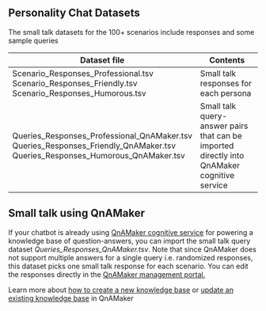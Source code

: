 ## Personality Chat Datasets
The small talk datasets for the 100+ scenarios include responses and some sample queries

|Dataset file      |Contents |
|---------|-----|
|Scenario_Responses_Professional.tsv<br>Scenario_Responses_Friendly.tsv<br>Scenario_Responses_Humorous.tsv|Small talk responses for each persona|
|Queries_Responses_Professional_QnAMaker.tsv<br>Queries_Responses_Friendly_QnAMaker.tsv<br>Queries_Responses_Humorous_QnAMaker.tsv|Small talk query-answer pairs that can be imported directly into QnAMaker cognitive service|

## Small talk using QnAMaker
If your chatbot is already using [QnAMaker cognitive service](https://qnamaker.ai) for powering a knowledge base of question-answers, you can import the small talk query dataset *Queries_Responses_QnAMaker.tsv*. Note that since QnAMaker does not support multiple answers for a single query i.e. randomized responses, this dataset picks one small talk response for each scenario. You can edit the responses directly in the [QnAMaker management portal.](https://qnamaker.ai)

Learn more about [how to create a new knowledge base](https://docs.microsoft.com/en-us/azure/cognitive-services/qnamaker/home) or [update an existing knowledge base](https://docs.microsoft.com/en-us/azure/cognitive-services/qnamaker/home) in QnAMaker


